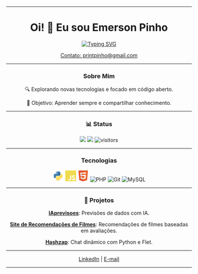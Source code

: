 
---

<h1 align="center">Oi! 👋 Eu sou Emerson Pinho</h1>

<div align="center">
    <a href="https://git.io/typing-svg">
        <img src="https://readme-typing-svg.herokuapp.com?color=%235E3A2A&center=true&vCenter=true&width=600&lines=Desenvolvedor+Back-End+💻;Nordestino+de+Matureia-PB+🌵;Sempre+explorando+novas+tecnologias!" alt="Typing SVG" />
    </a>
</div>

<p align="center">
  <a href="mailto:contatoemersonpinho@gmail.com">Contato: printpinho@gmail.com</a>
</p>

---

<div align="center">
  <h3>Sobre Mim</h3>
  <p>🔍 Explorando novas tecnologias e focado em código aberto.</p>
  <p>🎯 Objetivo: Aprender sempre e compartilhar conhecimento.</p>
</div>

---

<div align="center">
  <h3>📊 Status</h3>
  <p>
    <a href="https://github.com/Emerson10110"><img src="https://img.shields.io/badge/status-updating-brightgreen.svg"></a>
    <a href="https://github.com/python/cpython"><img src="https://img.shields.io/badge/Python-3.12-FF1493.svg"></a>
    <img src="https://visitor-badge.laobi.icu/badge?page_id=Emerson10110.Emerson10110" alt="visitors"/>   
  </p>
</div>

---

<div align="center">
  <h3>Tecnologias</h3>
  <p>
    <img src="https://raw.githubusercontent.com/devicons/devicon/master/icons/python/python-original.svg" height="30" alt="Python"/>
    <img src="https://raw.githubusercontent.com/devicons/devicon/master/icons/javascript/javascript-plain.svg" height="30" alt="JavaScript"/>
    <img src="https://raw.githubusercontent.com/devicons/devicon/master/icons/html5/html5-original.svg" height="30" alt="HTML5"/>
    <img src="https://cdn.jsdelivr.net/gh/devicons/devicon@latest/icons/php/php-original.svg" height="30" alt="PHP"/>
    <img src="https://cdn.jsdelivr.net/gh/devicons/devicon/icons/git/git-original.svg" height="30" alt="Git"/>
    <img src="https://cdn.jsdelivr.net/gh/devicons/devicon/icons/mysql/mysql-original.svg" height="30" alt="MySQL"/>
  </p>
</div>

---

<div align="center">
  <h3>🚀 Projetos</h3>
  <p><a href="https://github.com/Emerson10110/IAprevisoes"><strong>IAprevisoes</strong></a>: Previsões de dados com IA.</p>
  <p><a href="https://github.com/Emerson10110/filmes-recomendacoes"><strong>Site de Recomendações de Filmes</strong></a>: Recomendações de filmes baseadas em avaliações.</p>
  <p><a href="https://github.com/Emerson10110/Hashzap"><strong>Hashzap</strong></a>: Chat dinâmico com Python e Flet.</p>
</div>

---

<p align="center">
    <a href="https://linkedin.com/in/emerson-pinho-a02567331">LinkedIn</a> | <a href="mailto:the.emerson.araujo@gmail.com">E-mail</a>
</p>

---
